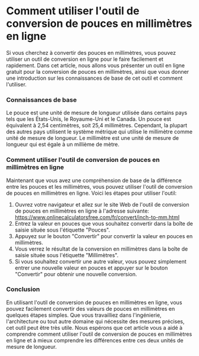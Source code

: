 Comment utiliser l'outil de conversion de pouces en millimètres en ligne
========================================================================

Si vous cherchez à convertir des pouces en millimètres, vous pouvez utiliser un outil de conversion en ligne pour le faire facilement et rapidement. Dans cet article, nous allons vous présenter un outil en ligne gratuit pour la conversion de pouces en millimètres, ainsi que vous donner une introduction sur les connaissances de base de cet outil et comment l'utiliser.

### Connaissances de base

Le pouce est une unité de mesure de longueur utilisée dans certains pays tels que les États-Unis, le Royaume-Uni et le Canada. Un pouce est équivalent à 2,54 centimètres, soit 25,4 millimètres. Cependant, la plupart des autres pays utilisent le système métrique qui utilise le millimètre comme unité de mesure de longueur. Le millimètre est une unité de mesure de longueur qui est égale à un millième de mètre.

### Comment utiliser l'outil de conversion de pouces en millimètres en ligne

Maintenant que vous avez une compréhension de base de la différence entre les pouces et les millimètres, vous pouvez utiliser l'outil de conversion de pouces en millimètres en ligne. Voici les étapes pour utiliser l'outil:

1. Ouvrez votre navigateur et allez sur le site Web de l'outil de conversion de pouces en millimètres en ligne à l'adresse suivante: <https://www.onlinecalculatorsfree.com/fr/convert/inch-to-mm.html>
2. Entrez la valeur en pouces que vous souhaitez convertir dans la boîte de saisie située sous l'étiquette "Pouces".
3. Appuyez sur le bouton "Convertir" pour convertir la valeur en pouces en millimètres.
4. Vous verrez le résultat de la conversion en millimètres dans la boîte de saisie située sous l'étiquette "Millimètres".
5. Si vous souhaitez convertir une autre valeur, vous pouvez simplement entrer une nouvelle valeur en pouces et appuyer sur le bouton "Convertir" pour obtenir une nouvelle conversion.

### Conclusion

En utilisant l'outil de conversion de pouces en millimètres en ligne, vous pouvez facilement convertir des valeurs de pouces en millimètres en quelques étapes simples. Que vous travailliez dans l'ingénierie, l'architecture ou tout autre domaine qui nécessite des mesures précises, cet outil peut être très utile. Nous espérons que cet article vous a aidé à comprendre comment utiliser l'outil de conversion de pouces en millimètres en ligne et à mieux comprendre les différences entre ces deux unités de mesure de longueur.